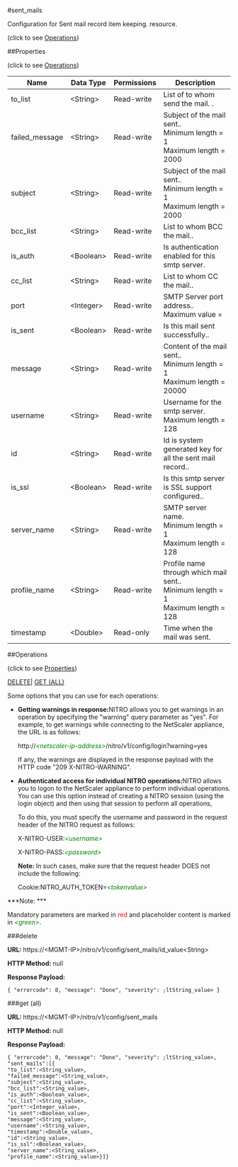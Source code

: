 #sent_mails



Configuration for Sent mail record item keeping. resource.

<span>(click to see [Operations](#operations))</span>



##Properties 

<span>(click to see [Operations](#operations))</span>





<table><thead><tr><th>Name</th><th>Data Type</th><th>Permissions</th><th>Description</th></tr></thead><tbody><tr><td>to_list</td><td>&lt;String></td><td>Read-write</td><td>List of to whom send the mail. .</td></tr><tr><td>failed_message</td><td>&lt;String></td><td>Read-write</td><td>Subject of the mail sent..<br>Minimum length = 1<br>Maximum length = 2000</td></tr><tr><td>subject</td><td>&lt;String></td><td>Read-write</td><td>Subject of the mail sent..<br>Minimum length = 1<br>Maximum length = 2000</td></tr><tr><td>bcc_list</td><td>&lt;String></td><td>Read-write</td><td>List to whom BCC the mail..</td></tr><tr><td>is_auth</td><td>&lt;Boolean></td><td>Read-write</td><td>Is authentication enabled for this smtp server.</td></tr><tr><td>cc_list</td><td>&lt;String></td><td>Read-write</td><td>List to whom CC the mail..</td></tr><tr><td>port</td><td>&lt;Integer></td><td>Read-write</td><td>SMTP Server port address..<br>Maximum value =</td></tr><tr><td>is_sent</td><td>&lt;Boolean></td><td>Read-write</td><td>Is this mail sent successfully..</td></tr><tr><td>message</td><td>&lt;String></td><td>Read-write</td><td>Content of the mail sent..<br>Minimum length = 1<br>Maximum length = 20000</td></tr><tr><td>username</td><td>&lt;String></td><td>Read-write</td><td>Username for the smtp server.<br>Maximum length = 128</td></tr><tr><td>id</td><td>&lt;String></td><td>Read-write</td><td>Id is system generated key for all the sent mail record..</td></tr><tr><td>is_ssl</td><td>&lt;Boolean></td><td>Read-write</td><td>Is this smtp server is SSL support configured..</td></tr><tr><td>server_name</td><td>&lt;String></td><td>Read-write</td><td>SMTP server name.<br>Minimum length = 1<br>Maximum length = 128</td></tr><tr><td>profile_name</td><td>&lt;String></td><td>Read-write</td><td>Profile name through which mail sent..<br>Minimum length = 1<br>Maximum length = 128</td></tr><tr><td>timestamp</td><td>&lt;Double></td><td>Read-only</td><td>Time when the mail was sent.</td></tr></tbody></table>

##Operations 

<span>(click to see [Properties](#properties))</span>





[DELETE](#delete)| [GET (ALL)](#get-all)





Some options that you can use for each operations:

<ul><li><p><b>Getting warnings in response:</b>NITRO allows you to get warnings in an operation by specifying the "warning" query parameter as "yes". For example, to get warnings while connecting to the NetScaler appliance, the URL is as follows:</p><p>http://<span style="color:green;font-style:italic;">&lt;netscaler-ip-address&gt;</span>/nitro/v1/config/login?warning=yes</p><p>If any, the warnings are displayed in the response payload with the HTTP code "209 X-NITRO-WARNING".</p></li><li><p><b>Authenticated access for individual NITRO operations:</b>NITRO allows you to logon to the NetScaler appliance to perform individual operations. You can use this option instead of creating a NITRO session (using the login object) and then using that session to perform all operations,</p><p>To do this, you must specify the username and password in the request header of the NITRO request as follows:</p><p>X-NITRO-USER:<span style="color:green;font-style:italic;">&lt;username&gt;</span></p><p>X-NITRO-PASS:<span style="color:green;font-style:italic;">&lt;password&gt;</span></p><p><b>Note: </b>In such cases, make sure that the request header DOES not include the following:</p><p>Cookie:NITRO_AUTH_TOKEN=<span style="color:green;font-style:italic;">&lt;tokenvalue&gt;</span></p></li></ul>







***Note: *** 

Mandatory parameters are marked in <span style="color:#FF0000;">red</span> and placeholder content is marked in <span style="color:green;font-style:italic">&lt;green&gt;</span>.



###delete







<b>URL: </b>https://&lt;MGMT-IP&gt;/nitro/v1/config/sent_mails/id_value&lt;String&gt;

<b>HTTP Method: </b>null

<b>Response Payload: </b>
```
{ "errorcode": 0, "message": "Done", "severity": ;ltString_value> }
```







###get (all)







<b>URL: </b>https://&lt;MGMT-IP&gt;/nitro/v1/config/sent_mails

<b>HTTP Method: </b>null

<b>Response Payload: </b>
```
{ "errorcode": 0, "message": "Done", "severity": ;ltString_value>, "sent_mails":[{
"to_list":<String_value>,
"failed_message":<String_value>,
"subject":<String_value>,
"bcc_list":<String_value>,
"is_auth":<Boolean_value>,
"cc_list":<String_value>,
"port":<Integer_value>,
"is_sent":<Boolean_value>,
"message":<String_value>,
"username":<String_value>,
"timestamp":<Double_value>,
"id":<String_value>,
"is_ssl":<Boolean_value>,
"server_name":<String_value>,
"profile_name":<String_value>}]}
```







